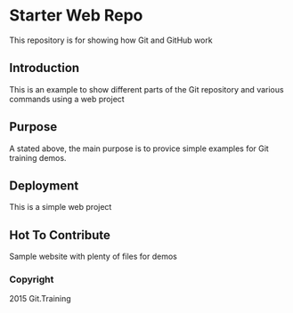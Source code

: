 # Starter Web Repo

This repository is for showing how Git and GitHub work

## Introduction

This is an example to show different parts of the Git repository and various commands using a web project

## Purpose

A stated above, the main purpose is to
provice simple examples for Git training demos.

## Deployment

This is a simple web project

## Hot To Contribute

Sample website with plenty of files for demos


### Copyright

2015 Git.Training
